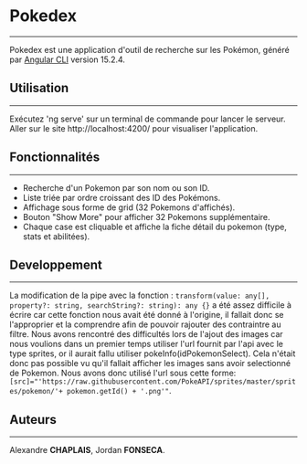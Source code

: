 # Pokedex
***

Pokedex est une application d'outil de recherche sur les Pokémon, généré par [Angular CLI](https://github.com/angular/angular-cli) version 15.2.4.

## Utilisation
***

Exécutez 'ng serve' sur un terminal de commande pour lancer le serveur. Aller sur le site http://localhost:4200/ pour visualiser l'application.

## Fonctionnalités
***

- Recherche d'un Pokemon par son nom ou son ID.
- Liste triée par ordre croissant des ID des Pokémons.
- Affichage sous forme de grid (32 Pokemons d'affichés).
- Bouton "Show More" pour afficher 32 Pokemons supplémentaire.
- Chaque case est cliquable et affiche la fiche détail du pokemon (type, stats et abilitées).  

## Developpement
***

La modification de la pipe avec la fonction : ``transform(value: any[], property?: string, searchString?: string): any {}`` a été assez difficile à écrire car cette fonction nous avait été donné à l'origine, il fallait donc se l'approprier et la comprendre afin de pouvoir rajouter des contraintre au filtre.
Nous avons rencontré des difficultés lors de l'ajout des images car nous voulions dans un premier temps utiliser l'url fournit par l'api avec le type sprites, or il aurait fallu utiliser pokeInfo(idPokemonSelect). Cela n'était donc pas possible vu qu'il fallait afficher les images sans avoir selectionné de Pokemon.
Nous avons donc utilisé l'url sous cette forme: ``[src]="'https://raw.githubusercontent.com/PokeAPI/sprites/master/sprites/pokemon/'+ pokemon.getId() + '.png'"``.

## Auteurs
***
Alexandre **CHAPLAIS**, Jordan **FONSECA**.
